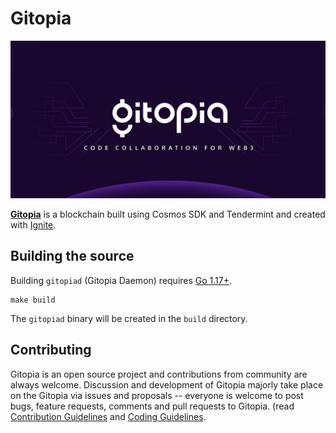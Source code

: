 # Gitopia
![Gitopia](https://github.com/gitopia/gitopia-web/blob/master/public/og-gitopia.jpg)

[**Gitopia**](https://gitopia.com/) is a blockchain built using Cosmos SDK and Tendermint and created with [Ignite](https://github.com/ignite/cli).

## Building the source

Building `gitopiad` (Gitopia Daemon) requires [Go 1.17+](https://golang.org/dl/).

```
make build
```

The `gitopiad` binary will be created in the `build` directory.

## Contributing

Gitopia is an open source project and contributions from community are always welcome. Discussion and development of Gitopia majorly take place on the Gitopia via issues and proposals -- everyone is welcome to post bugs, feature requests, comments and pull requests to Gitopia. (read [Contribution Guidelines](ContributionGuidelines.md) and [Coding Guidelines](CodingGuidelines.md).
